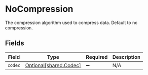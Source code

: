 # NoCompression

The compression algorithm used to compress data. Default to no compression.


## Fields

| Field                                                  | Type                                                   | Required                                               | Description                                            |
| ------------------------------------------------------ | ------------------------------------------------------ | ------------------------------------------------------ | ------------------------------------------------------ |
| `codec`                                                | [Optional[shared.Codec]](../../models/shared/codec.md) | :heavy_minus_sign:                                     | N/A                                                    |